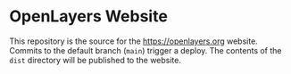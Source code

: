 # OpenLayers Website

This repository is the source for the https://openlayers.org website.  Commits to the default branch (`main`) trigger a deploy.  The contents of the `dist` directory will be published to the website.
